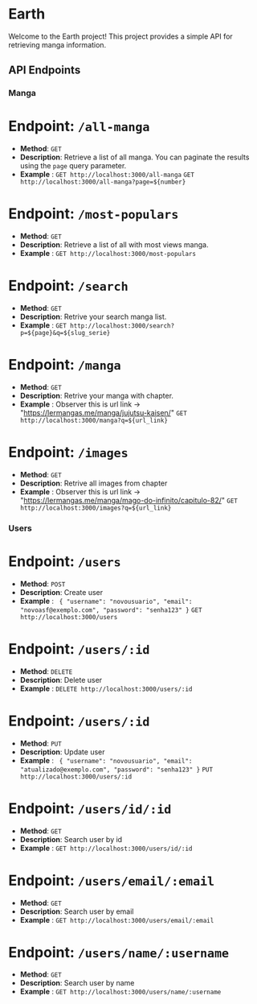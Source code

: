 # Earth

Welcome to the Earth project! This project provides a simple API for retrieving manga information.

## API Endpoints

### Manga

# **Endpoint**: `/all-manga`
- **Method**: `GET`
- **Description**: Retrieve a list of all manga. You can paginate the results using the `page` query parameter.
- **Example** :
`GET http://localhost:3000/all-manga`
`GET http://localhost:3000/all-manga?page=${number}`


# **Endpoint**: `/most-populars`
- **Method**: `GET`
- **Description**: Retrieve a list of all with most views manga.
- **Example** :
`GET http://localhost:3000/most-populars`

# **Endpoint**: `/search`
- **Method**: `GET`
- **Description**: Retrive your search manga list.
- **Example** :
`GET http://localhost:3000/search?p=${page}&q=${slug_serie}`

# **Endpoint**: `/manga`
- **Method**: `GET`
- **Description**: Retrive your manga with chapter.
- **Example** : Observer this is url link -> "https://lermangas.me/manga/jujutsu-kaisen/"
`GET http://localhost:3000/manga?q=${url_link}`

# **Endpoint**: `/images`
- **Method**: `GET`
- **Description**: Retrive all images from chapter
- **Example** : Observer this is url link -> "https://lermangas.me/manga/mago-do-infinito/capitulo-82/"
`GET http://localhost:3000/images?q=${url_link}`

### Users

# **Endpoint**: `/users`
- **Method**: `POST`
- **Description**: Create user
- **Example** : `
{
    "username": "novousuario",
    "email": "novoasf@exemplo.com",
    "password": "senha123"
}`
`GET http://localhost:3000/users`

# **Endpoint**: `/users/:id`
- **Method**: `DELETE`
- **Description**: Delete user
- **Example** : 
`DELETE http://localhost:3000/users/:id`

# **Endpoint**: `/users/:id`
- **Method**: `PUT`
- **Description**: Update user
- **Example** : `
{
    "username": "novousuario",
    "email": "atualizado@exemplo.com",
    "password": "senha123"
}`
`PUT http://localhost:3000/users/:id`

# **Endpoint**: `/users/id/:id`
- **Method**: `GET`
- **Description**: Search user by id
- **Example** : 
`GET http://localhost:3000/users/id/:id`

# **Endpoint**: `/users/email/:email`
- **Method**: `GET`
- **Description**: Search user by email
- **Example** : 
`GET http://localhost:3000/users/email/:email`

# **Endpoint**: `/users/name/:username`
- **Method**: `GET`
- **Description**: Search user by name
- **Example** : 
`GET http://localhost:3000/users/name/:username`
